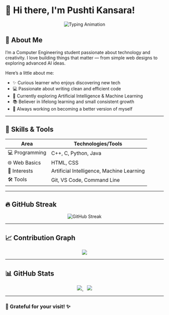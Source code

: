 # 🌸 Hi there, I'm Pushti Kansara!

<p align="center">
  <img src="https://readme-typing-svg.demolab.com?font=Fira+Code&size=28&pause=1000&color=F4C2C2&center=true&vCenter=true&width=600&lines=Welcome+to+my+GitHub+space!" alt="Typing Animation" />
</p>

## 🌼 About Me

I’m a Computer Engineering student passionate about technology and creativity. I love building things that matter — from simple web designs to exploring advanced AI ideas.  

Here’s a little about me:
- ✨ Curious learner who enjoys discovering new tech  
- 💻 Passionate about writing clean and efficient code  
- 🎯 Currently exploring Artificial Intelligence & Machine Learning  
- 📚 Believer in lifelong learning and small consistent growth  
- 🌱 Always working on becoming a better version of myself

---

## 🧠 Skills & Tools

| Area                | Technologies/Tools                                    |
|---------------------|--------------------------------------------------------|
| 💻 Programming       | C++, C, Python, Java                           |
| 🌐 Web Basics        | HTML, CSS                                          |
| 🤖 Interests         | Artificial Intelligence, Machine Learning              |
| 🛠 Tools            | Git, VS Code, Command Line                             |

---

## 🔥 GitHub Streak

<p align="center">
  <img src="https://streak-stats.demolab.com?user=Pushtikansara&theme=rose_pine&hide_border=true&date_format=M%20j%5B%2C%20Y%5D" alt="GitHub Streak" />
</p>

---
## 📈 Contribution Graph

<p align="center">
  <img src="https://github-readme-activity-graph.vercel.app/graph?username=Pushtikansara&theme=react-dark&hide_border=true&area=false&color=00FFFF&line=FFD1DC&point=FADADD" />
</p>


---

## 📊 GitHub Stats

<p align="center">
  <a href="https://github.com/Pushtikansara">
    <img src="https://github-readme-stats.vercel.app/api/top-langs/?username=Pushtikansara&layout=compact&theme=rose_pine&hide=html&hide_border=true" />
  </a>
  &nbsp;&nbsp;
  <a href="https://github.com/Pushtikansara">
    <img src="https://github-readme-stats.vercel.app/api?username=Pushtikansara&show_icons=true&theme=rose_pine&hide_border=true" />
  </a>
</p>

---

### 🌈 Grateful for your visit! ✨
